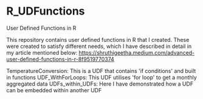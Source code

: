 # R_UDFunctions
User Defined Functions in R


This repository contains user defined functions in R that I created. These were created to satisfy different needs, which I have described in detail in my article mentioned below:
https://shruthigeetha.medium.com/advanced-user-defined-functions-in-r-8f9519770374

TemperatureConversion: This is a UDF that contains 'if conditions' and built in functions
UDF_WithForLoops: This UDF utilises 'for loop' to get a monthly aggregated data
UDFs_within_UDFs: Here I have demonstrated how a UDF can be embedded within another UDF
